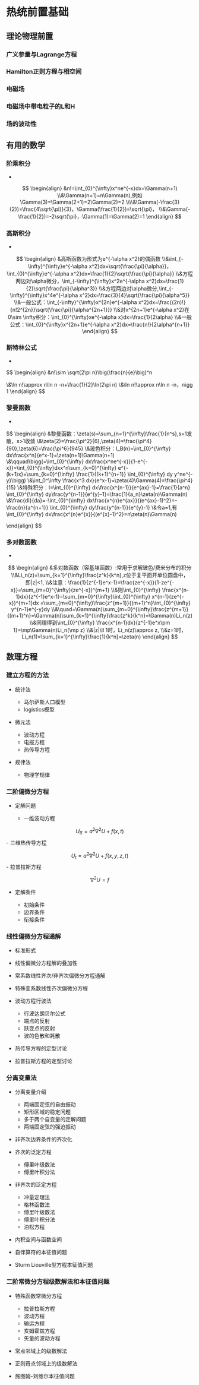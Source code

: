 # 热统前置基础

## 理论物理前置

### 广义参量与Lagrange方程

### Hamilton正则方程与相空间

### 电磁场

### 电磁场中带电粒子的L和H

### 场的波动性

## 有用的数学

### 阶乘积分

- 

$$
\begin{align} &n!=\int_{0}^{\infty}x^ne^{-x}dx=\Gamma(n+1)
\\&\Gamma(n+1)=n\Gamma(n),例如\Gamma(3)=\Gamma(2+1)=2\Gamma(2)=2
\\\\&\Gamma(-\frac{3}{2})=\frac{4\sqrt{\pi}}{3}，\Gamma(\frac{1}{2})=\sqrt{\pi}，
\\&\Gamma(-\frac{1}{2})=-2\sqrt{\pi}，\Gamma(1)=\Gamma(2)=1
\end{align}
$$

### 高斯积分

- 

$$
\begin{align} &高斯函数为形式为e^{-\alpha x^2}的偶函数
\\&\int_{-\infty}^{\infty}e^{-\alpha x^2}dx=\sqrt{\frac{\pi}{\alpha}}，
\int_{0}^{\infty}e^{-\alpha x^2}dx=\frac{1}{2}\sqrt{\frac{\pi}{\alpha}}
\\&方程两边对\alpha微分，\int_{-\infty}^{\infty}x^2e^{-\alpha x^2}dx=\frac{1}{2}\sqrt{\frac{\pi}{\alpha^3}}
\\&方程两边对\alpha微分,\int_{-\infty}^{\infty}x^4e^{-\alpha x^2}dx=\frac{3}{4}\sqrt{\frac{\pi}{\alpha^5}}
\\&一般公式：\int_{-\infty}^{\infty}x^{2n}e^{-\alpha x^2}dx=\frac{(2n)!}{n!2^{2n}}\sqrt{\frac{\pi}{\alpha^{2n+1}}}
\\&对x^{2n+1}e^{-\alpha x^2}在0\sim \infty积分：\int_{0}^{\infty}xe^{-\alpha x}dx=\frac{1}{2\alpha}
\\&一般公式：\int_{0}^{\infty}x^{2n+1}e^{-\alpha x^2}dx=\frac{n!}{2\alpha^{n+1}}
\end{align}
$$

### 斯特林公式

- 

$$
\begin{align} &n!\sim \sqrt{2\pi n}\big(\frac{n}{e}\big)^n

\\&\ln n!\approx n\ln n -n+\frac{1}{2}\ln(2\pi n)
\\&\ln n!\approx n\ln n -n，n\gg 1
\end{align}
$$

### 黎曼函数

- 

$$
\begin{align} &黎曼函数：\zeta(s)=\sum_{n=1}^{\infty}\frac{1}{n^s},s=1发散，s>1收敛
\\&\zeta(2)=\frac{\pi^2}{6},\zeta(4)=\frac{\pi^4}{90},\zeta(6)=\frac{\pi^6}{945}
\\&玻色积分：I_B(n)=\int_{0}^{\infty} dx\frac{x^n}{e^x-1}=\zeta(n+1)\Gamma(n+1)
\\&\qquad\bigg(=\int_{0}^{\infty} dx\frac{x^ne^{-x}}{1-e^{-x}}=\int_{0}^{\infty}dxx^n\sum_{k=0}^{\infty} e^{-(k+1)x}=\sum_{k=0}^{\infty} \frac{1}{(k+1)^{n+1}} \int_{0}^{\infty} dy y^ne^{-y}\bigg)
\\&\int_0^\infty \frac{x^3 dx}{e^x-1}=\zeta(4)\Gamma(4)=\frac{\pi^4}{15}
\\&特殊积分：I=\int_{0}^{\infty} dx\frac{x^{n-1}}{e^{ax}-1}=\frac{1}{a^n} \int_{0}^{\infty} dy\frac{y^{n-1}}{e^{y}-1}=\frac{1}{a_n}\zeta(n)\Gamma(n)
\\&\frac{dI}{da}=-\int_{0}^{\infty} dx\frac{x^{n}e^{ax}}{(e^{ax}-1)^2}=-\frac{n}{a^{n+1}} \int_{0}^{\infty} dy\frac{y^{n-1}}{e^{y}-1}
\\&令a=1,有\int_{0}^{\infty} dx\frac{x^{n}e^{x}}{(e^{x}-1)^2}=n\zeta(n)\Gamma(n)

\end{align}
$$

### 多对数函数

- 

$$
\begin{align} &多对数函数（容基埃函数）:常用于求解玻色/费米分布的积分
\\&Li_n(z)=\sum_{k=1}^{\infty}\frac{z^k}{k^n},z位于复平面开单位圆盘中，即|z|<1,
\\&注意：\frac{1}{z^{-1}e^x-1}=\frac{ze^{-x}}{1-ze^{-x}}=\sum_{m=0}^{\infty}(ze^{-x})^{m+1}
\\&则\int_{0}^{\infty} \frac{x^{n-1}dx}{z^{-1}e^x-1}=\sum_{m=0}^{\infty}\int_{0}^{\infty}
x^{n-1}(ze^{-x})^{m+1}dx
=\sum_{m=0}^{\infty}\frac{z^{m+1}}{(m+1)^n}\int_{0}^{\infty}
y^{n-1}e^{-y}dy
\\&\quad=\Gamma(n)\sum_{m=0}^{\infty}\frac{z^{m+1}}{(m+1)^n}=\Gamma(n)\sum_{k=1}^{\infty}\frac{z^k}{k^n}=\Gamma(n)Li_n(z)
\\&同理得到\int_{0}^{\infty} \frac{x^{n-1}dx}{z^{-1}e^x\pm 1}=\mp\Gamma(n)Li_n(\mp z)
\\&|z|\ll 1时，Li_n(z)\approx z,
\\&z=1时，Li_n(1)=\sum_{k=1}^{\infty}\frac{1}{k^n}=\zeta(n)
\end{align}
$$

## 数理方程

### 建立方程的方法

- 统计法

	- 马尔萨斯人口模型
	- logistics模型

- 微元法

	- 波动方程
	- 电报方程
	- 热传导方程

- 规律法

	- 物理学规律

### 二阶偏微分方程

- 定解问题

	- 一维波动方程

$$
U_{tt}=a^2\nabla^2U+f(x,t)
$$
	- 三维热传导方程

$$
U_t=a^2\nabla^2U+f(x,y,z,t)
$$
	- 拉普拉斯方程

$$
\nabla^2U=f
$$

- 定解条件

	- 初始条件
	- 边界条件
	- 衔接条件

### 线性偏微分方程通解

- 标准形式
- 线性偏微分方程解的叠加性
- 常系数线性齐次/非齐次偏微分方程通解
- 特殊变系数线性齐次偏微分方程
- 波动方程行波法

	- 行波达朗贝尔公式
	- 端点的反射
	- 跃变点的反射
	- 波的色散和耗散

- 热传导方程的定型讨论
- 拉普拉斯方程的定型讨论

### 分离变量法

- 分离变量介绍

	- 两端固定弦的自由振动
	- 矩形区域的稳定问题
	- 多于两个自变量的定解问题
	- 两端固定弦的强迫振动

- 非齐次边界条件的齐次化
- 齐次的泛定方程

	- 傅里叶级数法
	- 傅里叶积分法

- 非齐次的泛定方程

	- 冲量定理法
	- 格林函数法
	- 傅里叶级数法
	- 傅里叶积分法
	- 泊松方程

- 内积空间与函数空间
- 自伴算符的本征值问题
- Sturm Liouville型方程本征值问题

### 二阶常微分方程级数解法和本征值问题

- 特殊函数常微分方程

	- 拉普拉斯方程
	- 波动方程
	- 输运方程
	- 亥姆霍兹方程
	- 矢量的波动方程

- 常点邻域上的级数解法
- 正则奇点邻域上的级数解法
- 施图姆-刘维尔本征值问题

